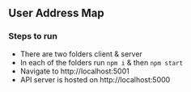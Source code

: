 ## User Address Map

### Steps to run
- There are two folders client & server
- In each of the folders run ```npm i``` & then ```npm start```
- Navigate to http://localhost:5001
- API server is hosted on http://localhost:5000

